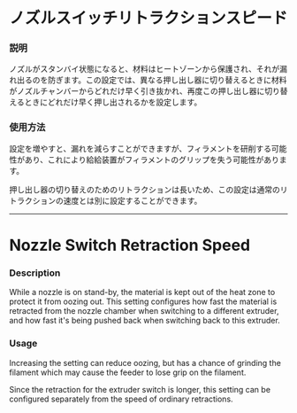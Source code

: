 ノズルスイッチリトラクションスピード
====
### **説明**
ノズルがスタンバイ状態になると、材料はヒートゾーンから保護され、それが漏れ出るのを防ぎます。この設定では、異なる押し出し器に切り替えるときに材料がノズルチャンバーからどれだけ早く引き抜かれ、再度この押し出し器に切り替えるときにどれだけ早く押し出されるかを設定します。

### **使用方法**
設定を増やすと、漏れを減らすことができますが、フィラメントを研削する可能性があり、これにより給給装置がフィラメントのグリップを失う可能性があります。

押し出し器の切り替えのためのリトラクションは長いため、この設定は通常のリトラクションの速度とは別に設定することができます。

---

Nozzle Switch Retraction Speed
====
### **Description**
While a nozzle is on stand-by, the material is kept out of the heat zone to protect it from oozing out. This setting configures how fast the material is retracted from the nozzle chamber when switching to a different extruder, and how fast it's being pushed back when switching back to this extruder.

### **Usage**
Increasing the setting can reduce oozing, but has a chance of grinding the filament which may cause the feeder to lose grip on the filament.

Since the retraction for the extruder switch is longer, this setting can be configured separately from the speed of ordinary retractions. 